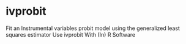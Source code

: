 # ivprobit
Fit an Instrumental variables probit model using the generalized least squares estimator Use ivprobit With (In) R Software
